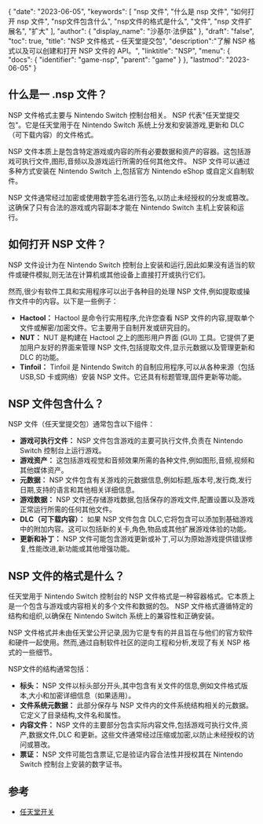 {
"date": "2023-06-05",
  "keywords": [
"nsp 文件",
"什么是 nsp 文件",
"如何打开 nsp 文件",
"nsp文件包含什么",
"nsp文件的格式是什么",
"文件",
"nsp 文件扩展名",
"扩大"
],
  "author": {
"display_name": "沙基尔·法伊兹"
},
"draft": "false",
"toc": true,
"title": "NSP 文件格式 - 任天堂提交包",
  "description":"了解 NSP 格式以及可以创建和打开 NSP 文件的 API。",
"linktitle": "NSP",
  "menu": {
    "docs": {
      "identifier": "game-nsp",
"parent": "game"
}
},
"lastmod": "2023-06-05"
}

## 什么是一 .nsp 文件？

NSP 文件格式主要与 Nintendo Switch 控制台相关。 NSP 代表"任天堂提交包"。它是任天堂用于在 Nintendo Switch 系统上分发和安装游戏,更新和 DLC（可下载内容）的文件格式。

NSP 文件本质上是包含特定游戏或内容的所有必要数据和资产的容器。这包括游戏可执行文件,图形,音频以及游戏运行所需的任何其他文件。 NSP 文件可以通过多种方式安装在 Nintendo Switch 上,包括官方 Nintendo eShop 或自定义自制软件。

NSP 文件通常经过加密或使用数字签名进行签名,以防止未经授权的分发或篡改。这确保了只有合法的游戏或内容副本才能在 Nintendo Switch 主机上安装和运行。

## 如何打开 NSP 文件？

NSP 文件设计为在 Nintendo Switch 控制台上安装和运行,因此如果没有适当的软件或硬件模拟,则无法在计算机或其他设备上直接打开或执行它们。

然而,很少有软件工具和实用程序可以出于各种目的处理 NSP 文件,例如提取或操作文件中的内容。以下是一些例子：

- **Hactool：** Hactool 是命令行实用程序,允许您查看 NSP 文件的内容,提取单个文件或解密/加密文件。它主要用于自制开发或研究目的。
- **NUT：** NUT 是构建在 Hactool 之上的图形用户界面 (GUI) 工具。它提供了更加用户友好的界面来管理 NSP 文件,包括提取文件,显示元数据以及管理更新和 DLC 的功能。
- **Tinfoil：** Tinfoil 是 Nintendo Switch 的自制应用程序,可以从各种来源（包括 USB,SD 卡或网络）安装 NSP 文件。它还具有标题管理,固件更新等功能。

## NSP 文件包含什么？

NSP 文件（任天堂提交包）通常包含以下组件：

- **游戏可执行文件：** NSP 文件包含游戏的主要可执行文件,负责在 Nintendo Switch 控制台上运行游戏。
- **游戏资产：** 这包括游戏视觉和音频效果所需的各种文件,例如图形,音频,视频和其他媒体资产。
- **元数据：** NSP 文件包含有关游戏的元数据信息,例如标题,版本号,发行商,发行日期,支持的语言和其他相关详细信息。
- **游戏数据：** NSP 文件还存储游戏数据,包括保存的游戏文件,配置设置以及游戏正常运行所需的任何其他文件。
- **DLC（可下载内容）：** 如果 NSP 文件包含 DLC,它将包含可以添加到基础游戏中的附加内容。这可以包括新的关卡,角色,物品或其他扩展游戏体验的功能。
- **更新和补丁：** NSP 文件可能包含游戏更新或补丁,可以为原始游戏提供错误修复,性能改进,新功能或其他增强功能。

## NSP 文件的格式是什么？

任天堂用于 Nintendo Switch 控制台的 NSP 文件格式是一种容器格式。它本质上是一个包含与游戏或内容相关的多个文件和数据的包。 NSP 文件格式遵循特定的结构和组织,以确保在 Nintendo Switch 系统上的兼容性和正确安装。

NSP 文件格式并未由任天堂公开记录,因为它是专有的并且旨在与他们的官方软件和硬件一起使用。然而,通过自制软件社区的逆向工程和分析,发现了有关 NSP 格式的一些细节。

NSP文件的结构通常包括：

- **标头：** NSP 文件以标头部分开头,其中包含有关文件的信息,例如文件格式版本,大小和加密详细信息（如果适用）。
- **文件系统元数据：** 此部分保存与 NSP 文件内的文件系统结构相关的元数据。它定义了目录结构,文件名和属性。
- **内容文件：** NSP 文件的主要部分包含实际内容文件,包括游戏可执行文件,资产,数据文件,DLC 和更新。这些文件通常经过压缩或加密,以防止未经授权的访问或篡改。
- **票证：** NSP 文件可能包含票证,它是验证内容合法性并授权其在 Nintendo Switch 控制台上安装的数字证书。

## 参考
* [任天堂开关](https://en.wikipedia.org/wiki/Nintendo_Switch)

